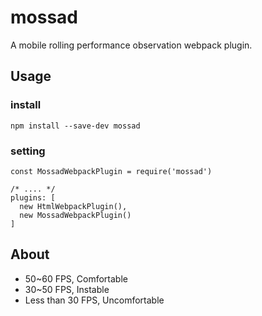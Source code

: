 # mossad
A mobile rolling performance observation webpack plugin.

## Usage

### install

`npm install --save-dev mossad`

### setting

```
const MossadWebpackPlugin = require('mossad')

/* .... */
plugins: [
  new HtmlWebpackPlugin(),
  new MossadWebpackPlugin()
]
```

## About

* 50~60 FPS, Comfortable
* 30~50 FPS, Instable
* Less than 30 FPS, Uncomfortable